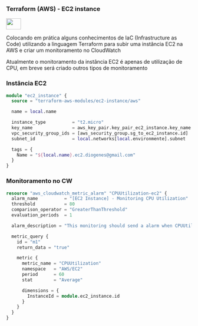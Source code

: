 <h3>Terraform (AWS) - EC2 instance </h3><img height="30" width="40" src="https://cdn.jsdelivr.net/gh/devicons/devicon/icons/terraform/terraform-original.svg" />
          
<br>

<p>
Colocando em prática alguns conhecimentos de IaC (Infrastructure as Code) utilizando a linguagem Terraform para subir uma instância EC2 na AWS e criar um monitoramento no CloudWatch
</p>

<p>Atualmente o monitoramento da instância EC2 é apenas de utilização de CPU, em breve será criado outros tipos de monitoramento</p>

### Instância EC2

```terraform
module "ec2_instance" {
  source = "terraform-aws-modules/ec2-instance/aws"

  name = local.name

  instance_type          = "t2.micro"
  key_name               = aws_key_pair.key_pair_ec2_instance.key_name
  vpc_security_group_ids = [aws_security_group.sg_to_ec2_instance.id]
  subnet_id              = local.networks[local.environmente].subnet

  tags = {
    Name = "${local.name}.ec2.diogenes@gmail.com"
  }
}
```

### Monitoramento no CW

```terraform
resource "aws_cloudwatch_metric_alarm" "CPUUtilization-ec2" {
  alarm_name          = "[EC2 Instance] - Monitoring CPU Utilization"
  threshold           = 80
  comparison_operator = "GreaterThanThreshold"
  evaluation_periods  = 1

  alarm_description = "This monitoring should send a alarm when CPUUtilization of this EC2 instance > 80%"

  metric_query {
    id = "m1"
    return_data = "true"

    metric {
      metric_name = "CPUUtilization"
      namespace   = "AWS/EC2"
      period      = 60
      stat        = "Average"

      dimensions = {
        InstanceId = module.ec2_instance.id 
      }
    }
  }
}

```
